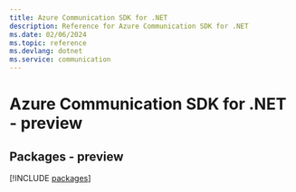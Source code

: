 ```yaml
---
title: Azure Communication SDK for .NET
description: Reference for Azure Communication SDK for .NET
ms.date: 02/06/2024
ms.topic: reference
ms.devlang: dotnet
ms.service: communication
---
```

# Azure Communication SDK for .NET - preview
## Packages - preview
[!INCLUDE [packages](communication-index.md)]